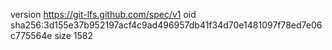 version https://git-lfs.github.com/spec/v1
oid sha256:3d155e37b952197acf4c9ad496957db41f34d70e1481097f78ed7e06c775564e
size 1582
